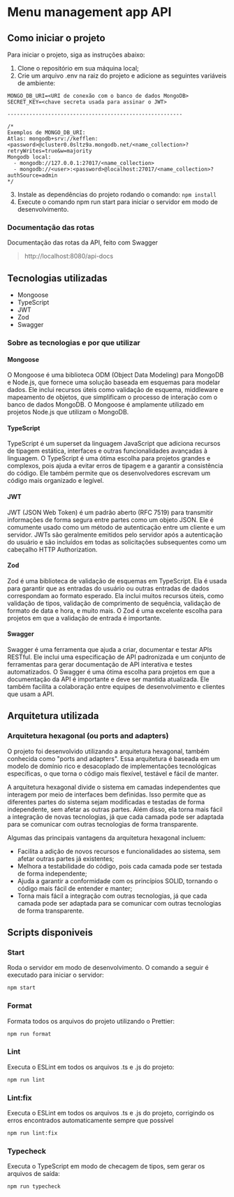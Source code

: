 # Menu management app API
## Como iniciar o projeto
Para iniciar o projeto, siga as instruções abaixo:
1. Clone o repositório em sua máquina local;
2. Crie um arquivo .env na raiz do projeto e adicione as seguintes variáveis de ambiente:
```.env
MONGO_DB_URI=<URI de conexão com o banco de dados MongoDB>
SECRET_KEY=<chave secreta usada para assinar o JWT>

--------------------------------------------------------

/*
Exemplos de MONGO_DB_URI:
Atlas: mongodb+srv://kefflen:<password>@cluster0.0sltz9a.mongodb.net/<name_collection>?retryWrites=true&w=majority
Mongodb local:
  - mongodb://127.0.0.1:27017/<name_collection>
  - mongodb://<user>:<password>@localhost:27017/<name_collection>?authSource=admin
*/
```
3. Instale as dependências do projeto rodando o comando: `npm install`
4. Execute o comando npm run start para iniciar o servidor em modo de desenvolvimento.
### Documentação das rotas
Documentação das rotas da API, feito com Swagger
> http://localhost:8080/api-docs
## Tecnologias utilizadas
- Mongoose
- TypeScript
- JWT
- Zod
- Swagger

### Sobre as tecnologias e por que utilizar
#### Mongoose
O Mongoose é uma biblioteca ODM (Object Data Modeling) para MongoDB e Node.js, que fornece uma solução baseada em esquemas para modelar dados. Ele inclui recursos úteis como validação de esquema, middleware e mapeamento de objetos, que simplificam o processo de interação com o banco de dados MongoDB. O Mongoose é amplamente utilizado em projetos Node.js que utilizam o MongoDB.

#### TypeScript
TypeScript é um superset da linguagem JavaScript que adiciona recursos de tipagem estática, interfaces e outras funcionalidades avançadas à linguagem. O TypeScript é uma ótima escolha para projetos grandes e complexos, pois ajuda a evitar erros de tipagem e a garantir a consistência do código. Ele também permite que os desenvolvedores escrevam um código mais organizado e legível.

#### JWT
JWT (JSON Web Token) é um padrão aberto (RFC 7519) para transmitir informações de forma segura entre partes como um objeto JSON. Ele é comumente usado como um método de autenticação entre um cliente e um servidor. JWTs são geralmente emitidos pelo servidor após a autenticação do usuário e são incluídos em todas as solicitações subsequentes como um cabeçalho HTTP Authorization.

#### Zod
Zod é uma biblioteca de validação de esquemas em TypeScript. Ela é usada para garantir que as entradas do usuário ou outras entradas de dados correspondam ao formato esperado. Ela inclui muitos recursos úteis, como validação de tipos, validação de comprimento de sequência, validação de formato de data e hora, e muito mais. O Zod é uma excelente escolha para projetos em que a validação de entrada é importante.

#### Swagger
Swagger é uma ferramenta que ajuda a criar, documentar e testar APIs RESTful. Ele inclui uma especificação de API padronizada e um conjunto de ferramentas para gerar documentação de API interativa e testes automatizados. O Swagger é uma ótima escolha para projetos em que a documentação da API é importante e deve ser mantida atualizada. Ele também facilita a colaboração entre equipes de desenvolvimento e clientes que usam a API.

## Arquitetura utilizada
### Arquitetura hexagonal (ou ports and adapters)

O projeto foi desenvolvido utilizando a arquitetura hexagonal, também conhecida como "ports and adapters". Essa arquitetura é baseada em um modelo de domínio rico e desacoplado de implementações tecnológicas específicas, o que torna o código mais flexível, testável e fácil de manter.

A arquitetura hexagonal divide o sistema em camadas independentes que interagem por meio de interfaces bem definidas. Isso permite que as diferentes partes do sistema sejam modificadas e testadas de forma independente, sem afetar as outras partes. Além disso, ela torna mais fácil a integração de novas tecnologias, já que cada camada pode ser adaptada para se comunicar com outras tecnologias de forma transparente.

Algumas das principais vantagens da arquitetura hexagonal incluem:

- Facilita a adição de novos recursos e funcionalidades ao sistema, sem afetar outras partes já existentes;
- Melhora a testabilidade do código, pois cada camada pode ser testada de forma independente;
- Ajuda a garantir a conformidade com os princípios SOLID, tornando o código mais fácil de entender e manter;
- Torna mais fácil a integração com outras tecnologias, já que cada camada pode ser adaptada para se comunicar com outras tecnologias de forma transparente.

## Scripts disponiveis
### Start
Roda o servidor em modo de desenvolvimento. O comando a seguir é executado para iniciar o servidor:
```cmd
npm start
```

### Format
Formata todos os arquivos do projeto utilizando o Prettier:
```cmd
npm run format
```
### Lint
Executa o ESLint em todos os arquivos .ts e .js do projeto:
```cmd
npm run lint
```
### Lint:fix
Executa o ESLint em todos os arquivos .ts e .js do projeto, corrigindo os erros encontrados automaticamente sempre que possível
```cmd
npm run lint:fix
```
### Typecheck
Executa o TypeScript em modo de checagem de tipos, sem gerar os arquivos de saída:
```cmd
npm run typecheck
```
